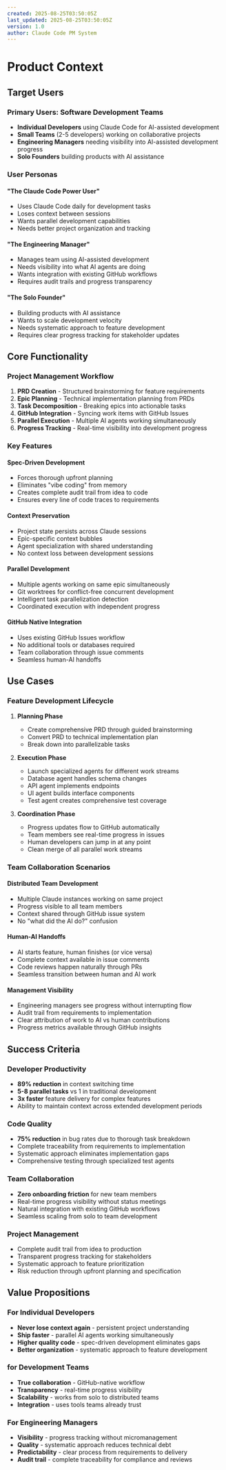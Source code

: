 ```yaml
---
created: 2025-08-25T03:50:05Z
last_updated: 2025-08-25T03:50:05Z
version: 1.0
author: Claude Code PM System
---
```


# Product Context

## Target Users

### Primary Users: Software Development Teams
- **Individual Developers** using Claude Code for AI-assisted development
- **Small Teams** (2-5 developers) working on collaborative projects
- **Engineering Managers** needing visibility into AI-assisted development progress
- **Solo Founders** building products with AI assistance

### User Personas

#### "The Claude Code Power User"
- Uses Claude Code daily for development tasks
- Loses context between sessions
- Wants parallel development capabilities  
- Needs better project organization and tracking

#### "The Engineering Manager"
- Manages team using AI-assisted development
- Needs visibility into what AI agents are doing
- Wants integration with existing GitHub workflows
- Requires audit trails and progress transparency

#### "The Solo Founder"
- Building products with AI assistance
- Wants to scale development velocity
- Needs systematic approach to feature development
- Requires clear progress tracking for stakeholder updates

## Core Functionality

### Project Management Workflow
1. **PRD Creation** - Structured brainstorming for feature requirements
2. **Epic Planning** - Technical implementation planning from PRDs  
3. **Task Decomposition** - Breaking epics into actionable tasks
4. **GitHub Integration** - Syncing work items with GitHub Issues
5. **Parallel Execution** - Multiple AI agents working simultaneously
6. **Progress Tracking** - Real-time visibility into development progress

### Key Features

#### Spec-Driven Development
- Forces thorough upfront planning
- Eliminates "vibe coding" from memory
- Creates complete audit trail from idea to code
- Ensures every line of code traces to requirements

#### Context Preservation
- Project state persists across Claude sessions
- Epic-specific context bubbles
- Agent specialization with shared understanding
- No context loss between development sessions

#### Parallel Development
- Multiple agents working on same epic simultaneously
- Git worktrees for conflict-free concurrent development
- Intelligent task parallelization detection
- Coordinated execution with independent progress

#### GitHub Native Integration
- Uses existing GitHub Issues workflow
- No additional tools or databases required
- Team collaboration through issue comments
- Seamless human-AI handoffs

## Use Cases

### Feature Development Lifecycle
1. **Planning Phase**
   - Create comprehensive PRD through guided brainstorming
   - Convert PRD to technical implementation plan
   - Break down into parallelizable tasks

2. **Execution Phase**
   - Launch specialized agents for different work streams
   - Database agent handles schema changes
   - API agent implements endpoints  
   - UI agent builds interface components
   - Test agent creates comprehensive test coverage

3. **Coordination Phase**
   - Progress updates flow to GitHub automatically
   - Team members see real-time progress in issues
   - Human developers can jump in at any point
   - Clean merge of all parallel work streams

### Team Collaboration Scenarios

#### Distributed Team Development
- Multiple Claude instances working on same project
- Progress visible to all team members
- Context shared through GitHub issue system
- No "what did the AI do?" confusion

#### Human-AI Handoffs
- AI starts feature, human finishes (or vice versa)
- Complete context available in issue comments
- Code reviews happen naturally through PRs
- Seamless transition between human and AI work

#### Management Visibility
- Engineering managers see progress without interrupting flow
- Audit trail from requirements to implementation
- Clear attribution of work to AI vs human contributions
- Progress metrics available through GitHub insights

## Success Criteria

### Developer Productivity
- **89% reduction** in context switching time
- **5-8 parallel tasks** vs 1 in traditional development
- **3x faster** feature delivery for complex features
- Ability to maintain context across extended development periods

### Code Quality
- **75% reduction** in bug rates due to thorough task breakdown
- Complete traceability from requirements to implementation
- Systematic approach eliminates implementation gaps
- Comprehensive testing through specialized test agents

### Team Collaboration
- **Zero onboarding friction** for new team members
- Real-time progress visibility without status meetings
- Natural integration with existing GitHub workflows
- Seamless scaling from solo to team development

### Project Management
- Complete audit trail from idea to production
- Transparent progress tracking for stakeholders
- Systematic approach to feature prioritization
- Risk reduction through upfront planning and specification

## Value Propositions

### For Individual Developers
- **Never lose context again** - persistent project understanding
- **Ship faster** - parallel AI agents working simultaneously  
- **Higher quality code** - spec-driven development eliminates gaps
- **Better organization** - systematic approach to feature development

### for Development Teams  
- **True collaboration** - GitHub-native workflow
- **Transparency** - real-time progress visibility
- **Scalability** - works from solo to distributed teams
- **Integration** - uses tools teams already trust

### For Engineering Managers
- **Visibility** - progress tracking without micromanagement
- **Quality** - systematic approach reduces technical debt
- **Predictability** - clear process from requirements to delivery
- **Audit trail** - complete traceability for compliance and reviews